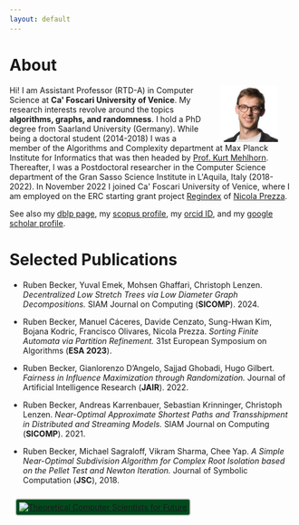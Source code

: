 ```yaml
---
layout: default
---
```


# About

<img src="figures/ruben.jpg" align="right" width="20%" hspace="30" vspace="0" alt="be balanced" />

Hi! I am Assistant Professor (RTD-A) in Computer Science at **Ca' Foscari University of Venice**. My research interests revolve around the topics **algorithms, graphs, and randomness**. I hold a PhD degree from Saarland University (Germany). While being a doctoral student (2014-2018) I was a member of the Algorithms and Complexity department at Max Planck Institute for Informatics that was then headed by [Prof. Kurt Mehlhorn](https://people.mpi-inf.mpg.de/~mehlhorn/). Thereafter, I was a Postdoctoral researcher in the Computer Science department of the Gran Sasso Science Institute in L'Aquila, Italy (2018-2022). In November 2022 I joined Ca' Foscari University of Venice, where I am employed on the ERC starting grant project [Regindex](https://pric.unive.it/projects/regindex/home) of [Nicola Prezza](https://nicolaprezza.github.io).

See also my [dblp page](https://dblp.org/pid/139/0760.html), my [scopus profile](https://www.scopus.com/authid/detail.uri?authorId=56493938500), my [orcid ID](https://orcid.org/0000-0002-3495-3753), and my [google scholar profile](https://scholar.google.it/citations?user=AVQg7FMAAAAJ&hl=en&oi=ao).

# Selected Publications

* Ruben Becker, Yuval Emek, Mohsen Ghaffari, Christoph Lenzen. *Decentralized Low Stretch Trees via Low Diameter Graph Decompositions.*
SIAM Journal on Computing (**SICOMP**). 2024.

* Ruben Becker, Manuel Cáceres, Davide Cenzato, Sung-Hwan Kim, Bojana Kodric, Francisco Olivares, Nicola Prezza. 
*Sorting Finite Automata via Partition Refinement.* 
31st European Symposium on Algorithms (**ESA 2023**).

* Ruben Becker, Gianlorenzo D’Angelo, Sajjad Ghobadi, Hugo Gilbert. *Fairness in Influence Maximization through Randomization.*
Journal of Artificial Intelligence Research (**JAIR**). 2022.

* Ruben Becker, Andreas Karrenbauer, Sebastian Krinninger, Christoph Lenzen. *Near-Optimal Approximate Shortest Paths and Transshipment in Distributed and Streaming Models.*
SIAM Journal on Computing (**SICOMP**). 2021.

* Ruben Becker, Michael Sagraloff, Vikram Sharma, Chee Yap. *A Simple Near-Optimal Subdivision Algorithm for Complex Root Isolation based on the Pellet Test and Newton Iteration.* Journal of Symbolic Computation (**JSC**), 2018.


<a href="https://tcs4f.org" 
   style="display: inline-block;
	background-color: #004b1e; border: 2px solid #CCCCCC;
	padding: 5px; margin: 10px; border-radius: 5px;">
	<img width="250" src="https://tcs4f.org/themes/tcs4f/img/logo_TCS4F_initiative_white_long.svg" 
	     alt="Theoretical Computer Scientists for Future">
</a>


